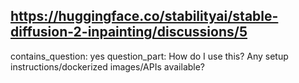 ## https://huggingface.co/stabilityai/stable-diffusion-2-inpainting/discussions/5

contains_question: yes
question_part: How do I use this? Any setup instructions/dockerized images/APIs available?